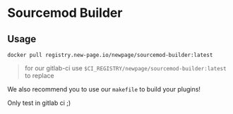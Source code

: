 # Sourcemod Builder

## Usage

`docker pull registry.new-page.io/newpage/sourcemod-builder:latest`

> for our gitlab-ci use `$CI_REGISTRY/newpage/sourcemod-builder:latest` to replace

We also recommend you to use our `makefile` to build your plugins!

Only test in gitlab ci ;)
